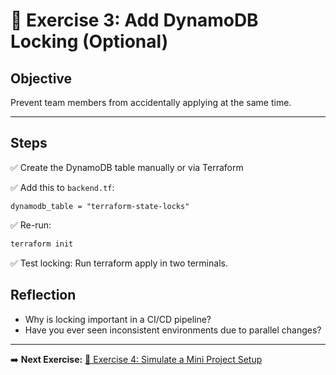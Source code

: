 # 📝 Exercise 3: Add DynamoDB Locking (Optional)

## Objective

Prevent team members from accidentally applying at the same time.

---

## Steps

✅ Create the DynamoDB table manually or via Terraform

✅ Add this to `backend.tf`:

```hcl
dynamodb_table = "terraform-state-locks"
```

✅ Re-run:

```bash
terraform init
```

✅ Test locking: Run terraform apply in two terminals.

## Reflection
- Why is locking important in a CI/CD pipeline?
- Have you ever seen inconsistent environments due to parallel changes?

---

➡️ **Next Exercise:** [🧪 Exercise 4: Simulate a Mini Project Setup](./exercise-4.md)